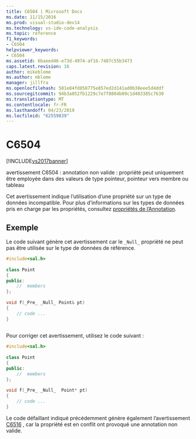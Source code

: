 ```yaml
---
title: C6504 | Microsoft Docs
ms.date: 11/15/2016
ms.prod: visual-studio-dev14
ms.technology: vs-ide-code-analysis
ms.topic: reference
f1_keywords:
- C6504
helpviewer_keywords:
- C6504
ms.assetid: 6baeed46-e73d-4974-af16-7487c55b3473
caps.latest.revision: 16
author: mikeblome
ms.author: mblome
manager: jillfra
ms.openlocfilehash: 501e84fd858775e857ed2d141ad0b38eee5d4ddf
ms.sourcegitcommit: 94b3a052fb1229c7e7f8804b09c1d403385c7630
ms.translationtype: MT
ms.contentlocale: fr-FR
ms.lasthandoff: 04/23/2019
ms.locfileid: "62559839"
---
```

# <a name="c6504"></a>C6504
[!INCLUDE[vs2017banner](../includes/vs2017banner.md)]

avertissement C6504 : annotation non valide : propriété peut uniquement être employée dans des valeurs de type pointeur, pointeur vers membre ou tableau  
  
 Cet avertissement indique l’utilisation d’une propriété sur un type de données incompatible. Pour plus d’informations sur les types de données pris en charge par les propriétés, consultez [propriétés de l’Annotation](http://msdn.microsoft.com/f77b4370-6bda-4294-bd2a-e7d0df182a3d).  
  
## <a name="example"></a>Exemple  
 Le code suivant génère cet avertissement car le `_Null_` propriété ne peut pas être utilisée sur le type de données de référence.  
  
```cpp  
#include<sal.h>  
  
class Point  
{  
public:  
    //  members  
};  
  
void f(_Pre_ _Null_ Point& pt)  
{  
    // code ...  
}  
  
```  
  
 Pour corriger cet avertissement, utilisez le code suivant :  
  
```cpp  
#include<sal.h>  
  
class Point  
{  
public:  
    //  members  
};  
  
void f(_Pre_ _Null_  Point* pt)  
{  
    // code ...  
}  
```  
  
 Le code défaillant indiqué précédemment génère également l’avertissement [C6516](../code-quality/c6516.md) , car la propriété est en conflit ont provoqué une annotation non valide.
